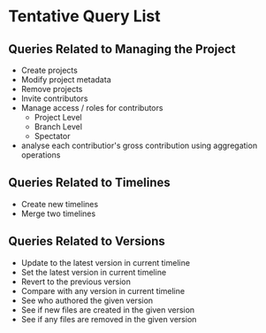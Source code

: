 # Tentative Query List

## Queries Related to Managing the Project
- Create projects
- Modify project metadata
- Remove projects
- Invite contributors
- Manage access / roles for contributors
    - Project Level 
    - Branch Level
    - Spectator
- analyse each contributior's gross contribution using aggregation operations

## Queries Related to Timelines
- Create new timelines
- Merge two timelines

## Queries Related to Versions
- Update to the latest version in current timeline
- Set the latest version in current timeline 
- Revert to the previous version 
- Compare with any version in current timeline 
- See who authored the given version  
- See if new files are created in the given version
- See if any files are removed in the given version
